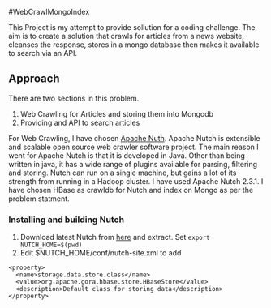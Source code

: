 #WebCrawlMongoIndex

This Project is my attempt to provide sollution for a coding challenge. The aim is to create a solution that crawls for articles from a news website, cleanses the response, stores in a mongo database then makes it available to search via an API.

## Approach

There are two sections in this problem.

  1. Web Crawling for Articles and storing them into Mongodb
  2. Providing and API to search articles

For Web Crawling, I have chosen [Apache Nuth](http://nutch.apache.org/). Apache Nutch is extensible and scalable open source web crawler software project. The main reason I went for Apache Nutch is that it is developed in Java. Other than being written in java, it has a wide range of plugins available for parsing, filtering and storing. Nutch can run on a single machine, but gains a lot of its strength from running in a Hadoop cluster. I have used Apache Nutch 2.3.1. I have chosen HBase as crawldb for Nutch and index on Mongo as per the problem statment.

### Installing and building Nutch

  1. Download latest Nutch from [here](http://nutch.apache.org/downloads.html) and extract. Set `export NUTCH_HOME=$(pwd)`
  2. Edit $NUTCH_HOME/conf/nutch-site.xml to add 
  ```
  <property>
    <name>storage.data.store.class</name>
    <value>org.apache.gora.hbase.store.HBaseStore</value>
    <description>Default class for storing data</description>
  </property>
  ```
